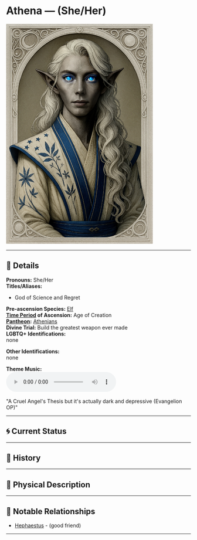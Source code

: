 # Athena — (She/Her)

<!-- Optional -->
<img src="athena.jpg" alt="Athena" style="height: 600px; width: auto;" />

---

## 📕 Details
**Pronouns:** She/Her  
**Titles/Aliases:**  
  - God of Science and Regret  

**Pre-ascension Species:** [Elf](../../../species/elf/index.md)  
**[Time Period](../../history/time_periods/) of Ascension:** Age of Creation  
**[Pantheon](../../../pantheons):** [Athenians](../../../pantheons/athenians/index.md)  
**Divine Trial:** Build the greatest weapon ever made  
**LGBTQ+ Identifications:**  
  none  

**Other Identifications:**  
  none  

**Theme Music:**  
<audio controls>
  <source src="athena_|_a_cruel_angel's_thesis_but_it's_actually_dark_and_depressive_(evangelion_op).mp4" type="audio/mpeg">
  Your browser does not support the audio element.
</audio>

"A Cruel Angel's Thesis but it's actually dark and depressive (Evangelion OP)"  




---

## 🌀 Current Status


---

## 📜 History


---

## 👤 Physical Description


---
## 🧩 Notable Relationships
  - [Hephaestus](../hephaestus/index.md) - (good friend)  

---
